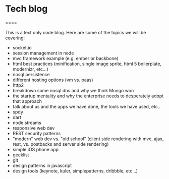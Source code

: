 # Tech blog
====

This is a text only code blog.  Here are some of the topics we will
be covering:


* socket.io
* session management in node
* mvc framework example (e.g. ember or backbone)
* html best practices (minification, single image sprite, html 5 boilerplate, modernizr, etc...)
* nosql persistence
* different hosting options (vm vs. paas)
* http2
* breakdown some nosql dbs and why we think Mongo won
* the startup mentality and why the enterprise needs to desperately adopt that approach
* talk about us and the apps we have done, the tools we have used, etc..
* spdy
* dart
* node streams
* responsive web dev
* REST security patterns
* "modern" web dev vs. "old school"   (client side rendering with mvc, ajax, rest, vs. postbacks and server side rendering)
* simple iOS phone app
* geeklist
* git
* design patterns in javascript
* design tools (keynote, kuler, simplepatterns, dribbble, etc...)
